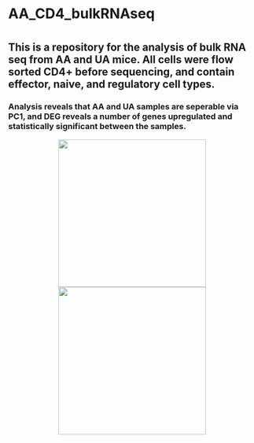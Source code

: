 # AA_CD4_bulkRNAseq
#
## This is a repository for the analysis of bulk RNA seq from AA and UA mice. All cells were flow sorted CD4+ before sequencing, and contain  effector, naive, and regulatory cell types.

### Analysis reveals that AA and UA samples are seperable via PC1, and DEG reveals a number of genes upregulated and statistically significant between the samples.

<p align="center">
  <img src="https://github.com/ryanreis333/AA_CD4_bulkRNAseq/assets/16333059/0c0ef55d-e87c-46d5-b178-683401f51b8b" width="300" height="300" />
  <img src="https://github.com/ryanreis333/AA_CD4_bulkRNAseq/assets/16333059/30759f7a-393b-4b8f-b5be-a6dec5fed245" width="300" height="300" />
</p>


